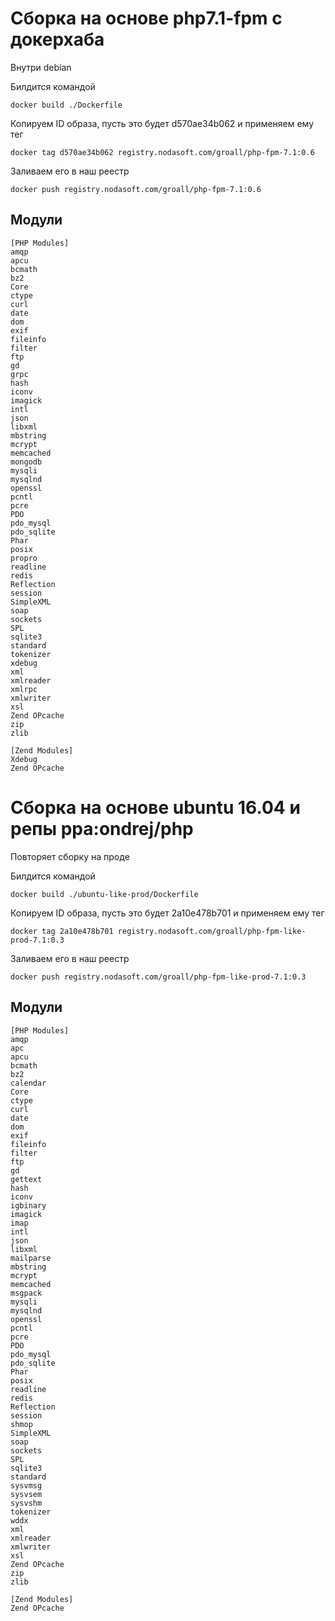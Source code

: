 # Сборка на основе php7.1-fpm c докерхаба

Внутри debian

Билдится командой

    docker build ./Dockerfile

Копируем ID образа, пусть это будет d570ae34b062 и применяем ему тег

    docker tag d570ae34b062 registry.nodasoft.com/groall/php-fpm-7.1:0.6

Заливаем его в наш реестр

    docker push registry.nodasoft.com/groall/php-fpm-7.1:0.6

## Модули
```
[PHP Modules]
amqp
apcu
bcmath
bz2
Core
ctype
curl
date
dom
exif
fileinfo
filter
ftp
gd
grpc
hash
iconv
imagick
intl
json
libxml
mbstring
mcrypt
memcached
mongodb
mysqli
mysqlnd
openssl
pcntl
pcre
PDO
pdo_mysql
pdo_sqlite
Phar
posix
propro
readline
redis
Reflection
session
SimpleXML
soap
sockets
SPL
sqlite3
standard
tokenizer
xdebug
xml
xmlreader
xmlrpc
xmlwriter
xsl
Zend OPcache
zip
zlib

[Zend Modules]
Xdebug
Zend OPcache
```

# Сборка на основе ubuntu 16.04 и репы ppa:ondrej/php

Повторяет сборку на проде

Билдится командой

    docker build ./ubuntu-like-prod/Dockerfile

Копируем ID образа, пусть это будет 2a10e478b701 и применяем ему тег

    docker tag 2a10e478b701 registry.nodasoft.com/groall/php-fpm-like-prod-7.1:0.3


Заливаем его в наш реестр

    docker push registry.nodasoft.com/groall/php-fpm-like-prod-7.1:0.3
    
## Модули
```
[PHP Modules]
amqp
apc
apcu
bcmath
bz2
calendar
Core
ctype
curl
date
dom
exif
fileinfo
filter
ftp
gd
gettext
hash
iconv
igbinary
imagick
imap
intl
json
libxml
mailparse
mbstring
mcrypt
memcached
msgpack
mysqli
mysqlnd
openssl
pcntl
pcre
PDO
pdo_mysql
pdo_sqlite
Phar
posix
readline
redis
Reflection
session
shmop
SimpleXML
soap
sockets
SPL
sqlite3
standard
sysvmsg
sysvsem
sysvshm
tokenizer
wddx
xml
xmlreader
xmlwriter
xsl
Zend OPcache
zip
zlib

[Zend Modules]
Zend OPcache
```
